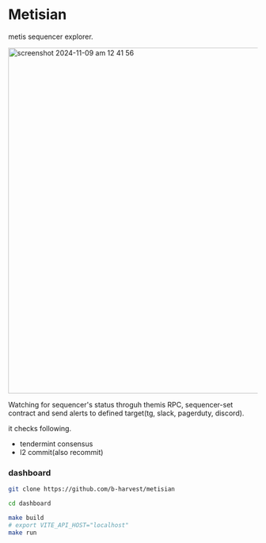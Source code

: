 # Metisian
metis sequencer explorer.

<img width="698" alt="screenshot 2024-11-09 am 12 41 56" src="https://github.com/user-attachments/assets/a48201ab-c8db-43a7-ada9-82fb18cf8fc5">





Watching for sequencer's status throguh themis RPC, sequencer-set contract and send alerts to defined target(tg, slack, pagerduty, discord).

it checks following.
- tendermint consensus
- l2 commit(also recommit)


### dashboard
```bash
git clone https://github.com/b-harvest/metisian

cd dashboard

make build
# export VITE_API_HOST="localhost"
make run
```

